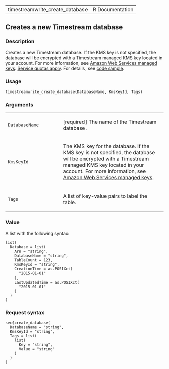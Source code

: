 <table style="width: 100%;">
<tbody>
<tr class="odd">
<td>timestreamwrite_create_database</td>
<td style="text-align: right;">R Documentation</td>
</tr>
</tbody>
</table>

## Creates a new Timestream database

### Description

Creates a new Timestream database. If the KMS key is not specified, the
database will be encrypted with a Timestream managed KMS key located in
your account. For more information, see [Amazon Web Services managed
keys](https://docs.aws.amazon.com/kms/latest/developerguide/concepts.html#aws-managed-cmk).
[Service quotas
apply](https://docs.aws.amazon.com/timestream/latest/developerguide/ts-limits.html).
For details, see [code
sample](https://docs.aws.amazon.com/timestream/latest/developerguide/code-samples.create-db.html).

### Usage

    timestreamwrite_create_database(DatabaseName, KmsKeyId, Tags)

### Arguments

<table>
<colgroup>
<col style="width: 35%" />
<col style="width: 65%" />
</colgroup>
<tbody>
<tr class="odd">
<td><code
id="timestreamwrite_create_database_:_DatabaseName">DatabaseName</code></td>
<td><p>[required] The name of the Timestream database.</p></td>
</tr>
<tr class="even">
<td><code
id="timestreamwrite_create_database_:_KmsKeyId">KmsKeyId</code></td>
<td><p>The KMS key for the database. If the KMS key is not specified,
the database will be encrypted with a Timestream managed KMS key located
in your account. For more information, see <a
href="https://docs.aws.amazon.com/kms/latest/developerguide/concepts.html#aws-managed-cmk">Amazon
Web Services managed keys</a>.</p></td>
</tr>
<tr class="odd">
<td><code id="timestreamwrite_create_database_:_Tags">Tags</code></td>
<td><p>A list of key-value pairs to label the table.</p></td>
</tr>
</tbody>
</table>

### Value

A list with the following syntax:

    list(
      Database = list(
        Arn = "string",
        DatabaseName = "string",
        TableCount = 123,
        KmsKeyId = "string",
        CreationTime = as.POSIXct(
          "2015-01-01"
        ),
        LastUpdatedTime = as.POSIXct(
          "2015-01-01"
        )
      )
    )

### Request syntax

    svc$create_database(
      DatabaseName = "string",
      KmsKeyId = "string",
      Tags = list(
        list(
          Key = "string",
          Value = "string"
        )
      )
    )
